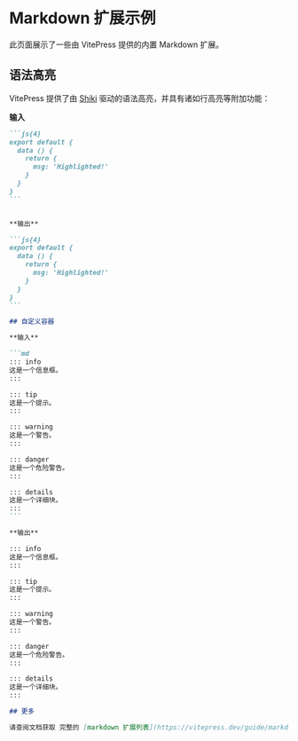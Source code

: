 # Markdown 扩展示例

此页面展示了一些由 VitePress 提供的内置 Markdown 扩展。

## 语法高亮

VitePress 提供了由 [Shiki](https://github.com/shikijs/shiki) 驱动的语法高亮，并具有诸如行高亮等附加功能：

**输入**

````md
```js{4}
export default {
  data () {
    return {
      msg: 'Highlighted!'
    }
  }
}
```


**输出**

```js{4}
export default {
  data () {
    return {
      msg: 'Highlighted!'
    }
  }
}
```

## 自定义容器

**输入**

```md
::: info
这是一个信息框。
:::

::: tip
这是一个提示。
:::

::: warning
这是一个警告。
:::

::: danger
这是一个危险警告。
:::

::: details
这是一个详细块。
:::
```

**输出**

::: info
这是一个信息框。
:::

::: tip
这是一个提示。
:::

::: warning
这是一个警告。
:::

::: danger
这是一个危险警告。
:::

::: details
这是一个详细块。
:::

## 更多

请查阅文档获取 完整的 [markdown 扩展列表](https://vitepress.dev/guide/markdown)。
